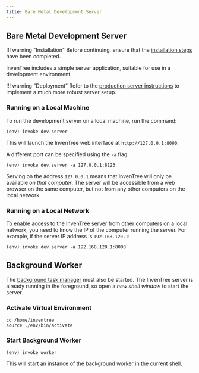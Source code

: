 ```yaml
---
title: Bare Metal Development Server
---
```


## Bare Metal Development Server

!!! warning "Installation"
    Before continuing, ensure that the [installation steps](./install.md) have been completed.

InvenTree includes a simple server application, suitable for use in a development environment.

!!! warning "Deployment"
    Refer to the [production server instructions](./bare_prod.md) to implement a much more robust server setup.

### Running on a Local Machine

To run the development server on a local machine, run the command:

```
(env) invoke dev.server
```

This will launch the InvenTree web interface at `http://127.0.0.1:8000`.

A different port can be specified using the `-a` flag:

```
(env) invoke dev.server -a 127.0.0.1:8123
```

Serving on the address `127.0.0.1` means that InvenTree will only be available *on that computer*. The server will be accessible from a web browser on the same computer, but not from any other computers on the local network.

### Running on a Local Network

To enable access to the InvenTree server from other computers on a local network, you need to know the IP of the computer running the server. For example, if the server IP address is `192.168.120.1`:

```
(env) invoke dev.server -a 192.168.120.1:8000
```

## Background Worker

The [background task manager](./processes.md#background-worker) must also be started. The InvenTree server is already running in the foreground, so open a *new shell window* to start the server.

### Activate Virtual Environment

```
cd /home/inventree
source ./env/bin/activate
```

### Start Background Worker

```
(env) invoke worker
```

This will start an instance of the background worker in the current shell.
